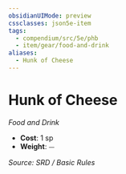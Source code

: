 ```yaml
---
obsidianUIMode: preview
cssclasses: json5e-item
tags:
  - compendium/src/5e/phb
  - item/gear/food-and-drink
aliases:
  - Hunk of Cheese
---
```

# Hunk of Cheese
*Food and Drink*  

- **Cost**: 1 sp
- **Weight**: ⏤

*Source: SRD / Basic Rules*